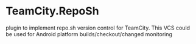 TeamCity.RepoSh
===============

plugin to implement repo.sh version control for TeamCity. This VCS could be used for Android platform builds/checkout/changed monitoring